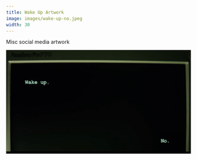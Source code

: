 ```yaml
---
title: Wake Up Artwork
image: images/wake-up-no.jpeg
width: 30
---
```


Misc social media artwork

![](images/wake-up-no.jpeg)